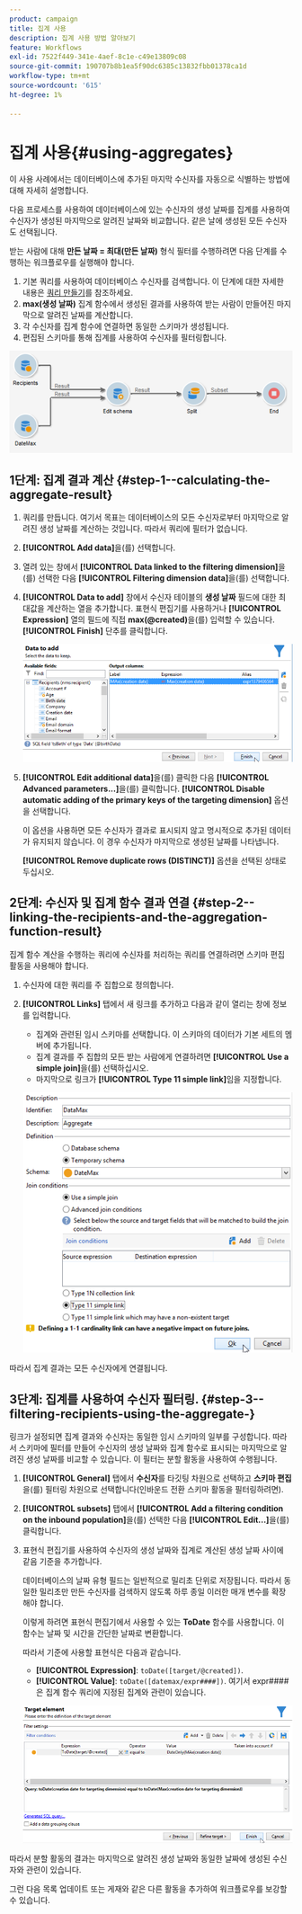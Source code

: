 ```yaml
---
product: campaign
title: 집계 사용
description: 집계 사용 방법 알아보기
feature: Workflows
exl-id: 7522f449-341e-4aef-8c1e-c49e13809c08
source-git-commit: 190707b8b1ea5f90dc6385c13832fbb01378ca1d
workflow-type: tm+mt
source-wordcount: '615'
ht-degree: 1%

---
```


# 집계 사용{#using-aggregates}



이 사용 사례에서는 데이터베이스에 추가된 마지막 수신자를 자동으로 식별하는 방법에 대해 자세히 설명합니다.

다음 프로세스를 사용하여 데이터베이스에 있는 수신자의 생성 날짜를 집계를 사용하여 수신자가 생성된 마지막으로 알려진 날짜와 비교합니다. 같은 날에 생성된 모든 수신자도 선택됩니다.

받는 사람에 대해 **만든 날짜 = 최대(만든 날짜)** 형식 필터를 수행하려면 다음 단계를 수행하는 워크플로우를 실행해야 합니다.

1. 기본 쿼리를 사용하여 데이터베이스 수신자를 검색합니다. 이 단계에 대한 자세한 내용은 [쿼리 만들기](query.md#creating-a-query)를 참조하세요.
1. **max(생성 날짜)** 집계 함수에서 생성된 결과를 사용하여 받는 사람이 만들어진 마지막으로 알려진 날짜를 계산합니다.
1. 각 수신자를 집계 함수에 연결하면 동일한 스키마가 생성됩니다.
1. 편집된 스키마를 통해 집계를 사용하여 수신자를 필터링합니다.

![](assets/datamanagement_usecase_1.png)

## 1단계: 집계 결과 계산 {#step-1--calculating-the-aggregate-result}

1. 쿼리를 만듭니다. 여기서 목표는 데이터베이스의 모든 수신자로부터 마지막으로 알려진 생성 날짜를 계산하는 것입니다. 따라서 쿼리에 필터가 없습니다.
1. **[!UICONTROL Add data]**&#x200B;을(를) 선택합니다.
1. 열려 있는 창에서 **[!UICONTROL Data linked to the filtering dimension]**&#x200B;을(를) 선택한 다음 **[!UICONTROL Filtering dimension data]**&#x200B;을(를) 선택합니다.
1. **[!UICONTROL Data to add]** 창에서 수신자 테이블의 **생성 날짜** 필드에 대한 최대값을 계산하는 열을 추가합니다. 표현식 편집기를 사용하거나 **[!UICONTROL Expression]** 열의 필드에 직접 **max(@created)**&#x200B;을(를) 입력할 수 있습니다. **[!UICONTROL Finish]** 단추를 클릭합니다.

   ![](assets/datamanagement_usecase_2.png)

1. **[!UICONTROL Edit additional data]**&#x200B;을(를) 클릭한 다음 **[!UICONTROL Advanced parameters...]**&#x200B;을(를) 클릭합니다. **[!UICONTROL Disable automatic adding of the primary keys of the targeting dimension]** 옵션을 선택합니다.

   이 옵션을 사용하면 모든 수신자가 결과로 표시되지 않고 명시적으로 추가된 데이터가 유지되지 않습니다. 이 경우 수신자가 마지막으로 생성된 날짜를 나타냅니다.

   **[!UICONTROL Remove duplicate rows (DISTINCT)]** 옵션을 선택된 상태로 두십시오.

## 2단계: 수신자 및 집계 함수 결과 연결 {#step-2--linking-the-recipients-and-the-aggregation-function-result}

집계 함수 계산을 수행하는 쿼리에 수신자를 처리하는 쿼리를 연결하려면 스키마 편집 활동을 사용해야 합니다.

1. 수신자에 대한 쿼리를 주 집합으로 정의합니다.
1. **[!UICONTROL Links]** 탭에서 새 링크를 추가하고 다음과 같이 열리는 창에 정보를 입력합니다.

   * 집계와 관련된 임시 스키마를 선택합니다. 이 스키마의 데이터가 기본 세트의 멤버에 추가됩니다.
   * 집계 결과를 주 집합의 모든 받는 사람에게 연결하려면 **[!UICONTROL Use a simple join]**&#x200B;을(를) 선택하십시오.
   * 마지막으로 링크가 **[!UICONTROL Type 11 simple link]**&#x200B;임을 지정합니다.

   ![](assets/datamanagement_usecase_3.png)

따라서 집계 결과는 모든 수신자에게 연결됩니다.

## 3단계: 집계를 사용하여 수신자 필터링. {#step-3--filtering-recipients-using-the-aggregate-}

링크가 설정되면 집계 결과와 수신자는 동일한 임시 스키마의 일부를 구성합니다. 따라서 스키마에 필터를 만들어 수신자의 생성 날짜와 집계 함수로 표시되는 마지막으로 알려진 생성 날짜를 비교할 수 있습니다. 이 필터는 분할 활동을 사용하여 수행됩니다.

1. **[!UICONTROL General]** 탭에서 **수신자**&#x200B;를 타깃팅 차원으로 선택하고 **스키마 편집**&#x200B;을(를) 필터링 차원으로 선택합니다(인바운드 전환 스키마 활동을 필터링하려면).
1. **[!UICONTROL subsets]** 탭에서 **[!UICONTROL Add a filtering condition on the inbound population]**&#x200B;을(를) 선택한 다음 **[!UICONTROL Edit...]**&#x200B;을(를) 클릭합니다.
1. 표현식 편집기를 사용하여 수신자의 생성 날짜와 집계로 계산된 생성 날짜 사이에 같음 기준을 추가합니다.

   데이터베이스의 날짜 유형 필드는 일반적으로 밀리초 단위로 저장됩니다. 따라서 동일한 밀리초만 만든 수신자를 검색하지 않도록 하루 종일 이러한 매개 변수를 확장해야 합니다.

   이렇게 하려면 표현식 편집기에서 사용할 수 있는 **ToDate** 함수를 사용합니다. 이 함수는 날짜 및 시간을 간단한 날짜로 변환합니다.

   따라서 기준에 사용할 표현식은 다음과 같습니다.

   * **[!UICONTROL Expression]**: `toDate([target/@created])`.
   * **[!UICONTROL Value]**: `toDate([datemax/expr####])`. 여기서 expr####은 집계 함수 쿼리에 지정된 집계와 관련이 있습니다.

   ![](assets/datamanagement_usecase_4.png)

따라서 분할 활동의 결과는 마지막으로 알려진 생성 날짜와 동일한 날짜에 생성된 수신자와 관련이 있습니다.

그런 다음 목록 업데이트 또는 게재와 같은 다른 활동을 추가하여 워크플로우를 보강할 수 있습니다.
